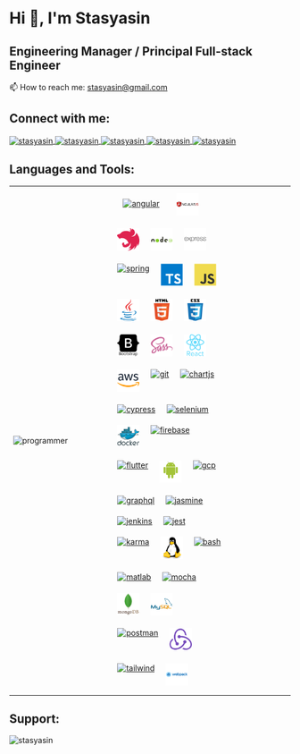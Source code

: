 # Hi 👋, I'm Stasyasin
## Engineering Manager / Principal Full-stack Engineer

📫 How to reach me: stasyasin@gmail.com

## Connect with me:
<a href="https://linkedin.com/in/stasyasin" target="blank">
<img align="center"
     src="https://raw.githubusercontent.com/rahuldkjain/github-profile-readme-generator/master/src/images/icons/Social/linked-in-alt.svg"
     alt="stasyasin" height="30" width="40"/>
</a>
<a href="https://fb.com/stasyasin" target="blank">
<img align="center"
     src="https://raw.githubusercontent.com/rahuldkjain/github-profile-readme-generator/master/src/images/icons/Social/facebook.svg"
     alt="stasyasin" height="30" width="40"/>
</a>
<a href="https://instagram.com/stasyasin" target="blank">
<img align="center"
     src="https://raw.githubusercontent.com/rahuldkjain/github-profile-readme-generator/master/src/images/icons/Social/instagram.svg"
     alt="stasyasin" height="30" width="40"/>
</a>
<a href="https://twitter.com/stasyasin" target="blank">
<img align="center"
     src="https://raw.githubusercontent.com/rahuldkjain/github-profile-readme-generator/master/src/images/icons/Social/twitter.svg"
     alt="stasyasin" height="30" width="40"/>
</a>
<a href="https://www.hackerrank.com/stasyasin" target="blank">
<img align="center"
     src="https://raw.githubusercontent.com/rahuldkjain/github-profile-readme-generator/master/src/images/icons/Social/hackerrank.svg"
     alt="stasyasin" height="30" width="40"/>
</a>


## Languages and Tools:
<table style="border: 0;">
  <tr style="border: 0;">
    <td style="border: 0; width: 35%;">
        <img src="https://i.pinimg.com/originals/e4/26/70/e426702edf874b181aced1e2fa5c6cde.gif" alt="programmer">
    </td>
    <td style="border: 0; width: 65%; display: flex; flex-wrap: wrap; justify-content: flex-start;">
      <a style="margin: 10px;" href="https://angular.io" target="_blank" rel="noreferrer">
        <img style="margin: 10px;" src="https://angular.io/assets/images/logos/angular/angular.svg" alt="angular" width="40" height="40">
      </a>
      <a href="https://angular.io" target="_blank" rel="noreferrer">
        <img style="margin: 10px;"
          src="https://raw.githubusercontent.com/devicons/devicon/master/icons/angularjs/angularjs-original-wordmark.svg"
          alt="angularjs" width="40" height="40">
      </a>
      <a href="https://nestjs.com/" target="_blank" rel="noreferrer">
        <img style="margin: 10px;" src="https://raw.githubusercontent.com/devicons/devicon/master/icons/nestjs/nestjs-plain.svg" alt="nestjs"
             width="40" height="40">
      </a>
      <a href="https://nodejs.org" target="_blank" rel="noreferrer">
        <img style="margin: 10px;" src="https://raw.githubusercontent.com/devicons/devicon/master/icons/nodejs/nodejs-original-wordmark.svg"
             alt="nodejs" width="40" height="40">
      </a>
      <a href="https://expressjs.com" target="_blank" rel="noreferrer">
        <img style="margin: 10px;" src="https://raw.githubusercontent.com/devicons/devicon/master/icons/express/express-original-wordmark.svg"
             alt="express" width="40" height="40">
      </a>
      <a href="https://spring.io/" target="_blank" rel="noreferrer">
        <img style="margin: 10px;" src="https://www.vectorlogo.zone/logos/springio/springio-icon.svg" alt="spring" width="40" height="40">
      </a>
      <a href="https://www.typescriptlang.org/" target="_blank" rel="noreferrer">
        <img style="margin: 10px;" src="https://raw.githubusercontent.com/devicons/devicon/master/icons/typescript/typescript-original.svg"
             alt="typescript" width="40" height="40">
      </a>
      <a href="https://developer.mozilla.org/en-US/docs/Web/JavaScript" target="_blank"
         rel="noreferrer">
        <img style="margin: 10px;" src="https://raw.githubusercontent.com/devicons/devicon/master/icons/javascript/javascript-original.svg"
             alt="javascript" width="40" height="40">
      </a>
      <a href="https://www.java.com" target="_blank" rel="noreferrer">
        <img style="margin: 10px;" src="https://raw.githubusercontent.com/devicons/devicon/master/icons/java/java-original.svg" alt="java"
             width="40"
             height="40">
      </a>
      <a href="https://www.w3.org/html/" target="_blank" rel="noreferrer">
        <img style="margin: 10px;" src="https://raw.githubusercontent.com/devicons/devicon/master/icons/html5/html5-original-wordmark.svg"
             alt="html5" width="40" height="40">
      </a>
      <a href="https://www.w3schools.com/css/" target="_blank" rel="noreferrer">
        <img style="margin: 10px;" src="https://raw.githubusercontent.com/devicons/devicon/master/icons/css3/css3-original-wordmark.svg"
             alt="css3"
             width="40" height="40">
      </a>
      <a href="https://getbootstrap.com" target="_blank" rel="noreferrer">
        <img style="margin: 10px;"
          src="https://raw.githubusercontent.com/devicons/devicon/master/icons/bootstrap/bootstrap-plain-wordmark.svg"
          alt="bootstrap" width="40" height="40">
      </a>
      <a href="https://sass-lang.com" target="_blank" rel="noreferrer">
        <img style="margin: 10px;" src="https://raw.githubusercontent.com/devicons/devicon/master/icons/sass/sass-original.svg" alt="sass"
             width="40"
             height="40">
      </a>
      <a href="https://reactjs.org/" target="_blank" rel="noreferrer">
        <img style="margin: 10px;" src="https://raw.githubusercontent.com/devicons/devicon/master/icons/react/react-original-wordmark.svg"
             alt="react" width="40" height="40">
      </a>
      <a href="https://aws.amazon.com" target="_blank" rel="noreferrer">
        <img style="margin: 10px;"
          src="https://raw.githubusercontent.com/devicons/devicon/master/icons/amazonwebservices/amazonwebservices-original-wordmark.svg"
          alt="aws" width="40" height="40">
      </a>
      <a href="https://git-scm.com/" target="_blank" rel="noreferrer">
        <img style="margin: 10px;" src="https://www.vectorlogo.zone/logos/git-scm/git-scm-icon.svg" alt="git" width="40" height="40">
      </a>
      <a href="https://www.chartjs.org" target="_blank" rel="noreferrer">
        <img style="margin: 10px;" src="https://www.chartjs.org/media/logo-title.svg" alt="chartjs" width="40" height="40">
      </a>
      <a href="https://www.cypress.io" target="_blank" rel="noreferrer">
        <img style="margin: 10px;"
          src="https://raw.githubusercontent.com/simple-icons/simple-icons/6e46ec1fc23b60c8fd0d2f2ff46db82e16dbd75f/icons/cypress.svg"
          alt="cypress" width="40" height="40">
      </a>
      <a href="https://www.selenium.dev" target="_blank" rel="noreferrer">
        <img style="margin: 10px;"
          src="https://raw.githubusercontent.com/detain/svg-logos/780f25886640cef088af994181646db2f6b1a3f8/svg/selenium-logo.svg"
          alt="selenium" width="40" height="40">
      </a>
      <a href="https://www.docker.com/" target="_blank" rel="noreferrer">
        <img style="margin: 10px;" src="https://raw.githubusercontent.com/devicons/devicon/master/icons/docker/docker-original-wordmark.svg"
             alt="docker" width="40" height="40">
      </a>
      <a href="https://firebase.google.com/" target="_blank" rel="noreferrer">
        <img style="margin: 10px;" src="https://www.vectorlogo.zone/logos/firebase/firebase-icon.svg" alt="firebase" width="40" height="40">
      </a>
      <a href="https://flutter.dev" target="_blank" rel="noreferrer">
        <img style="margin: 10px;" src="https://www.vectorlogo.zone/logos/flutterio/flutterio-icon.svg" alt="flutter" width="40" height="40">
      </a>
      <a href="https://developer.android.com" target="_blank" rel="noreferrer">
        <img style="margin: 10px;"
          src="https://raw.githubusercontent.com/devicons/devicon/master/icons/android/android-original-wordmark.svg"
          alt="android" width="40" height="40">
      </a>
      <a href="https://cloud.google.com" target="_blank" rel="noreferrer">
        <img style="margin: 10px;" src="https://www.vectorlogo.zone/logos/google_cloud/google_cloud-icon.svg" alt="gcp" width="40"
             height="40">
      </a>
      <a href="https://graphql.org" target="_blank" rel="noreferrer">
        <img style="margin: 10px;" src="https://www.vectorlogo.zone/logos/graphql/graphql-icon.svg" alt="graphql" width="40" height="40">
      </a>
      <a href="https://jasmine.github.io/" target="_blank" rel="noreferrer">
        <img style="margin: 10px;" src="https://www.vectorlogo.zone/logos/jasmine/jasmine-icon.svg" alt="jasmine" width="40" height="40">
      </a>
      <a href="https://www.jenkins.io" target="_blank" rel="noreferrer">
        <img style="margin: 10px;" src="https://www.vectorlogo.zone/logos/jenkins/jenkins-icon.svg" alt="jenkins" width="40" height="40">
      </a>
      <a href="https://jestjs.io" target="_blank" rel="noreferrer">
        <img style="margin: 10px;" src="https://www.vectorlogo.zone/logos/jestjsio/jestjsio-icon.svg" alt="jest" width="40" height="40">
      </a>
      <a href="https://karma-runner.github.io/latest/index.html" target="_blank" rel="noreferrer">
        <img style="margin: 10px;"
          src="https://raw.githubusercontent.com/detain/svg-logos/780f25886640cef088af994181646db2f6b1a3f8/svg/karma.svg"
          alt="karma" width="40" height="40">
      </a>
      <a href="https://www.linux.org/" target="_blank" rel="noreferrer">
        <img style="margin: 10px;" src="https://raw.githubusercontent.com/devicons/devicon/master/icons/linux/linux-original.svg" alt="linux"
             width="40" height="40">
      </a>
      <a href="https://www.gnu.org/software/bash/" target="_blank" rel="noreferrer">
        <img style="margin: 10px;" src="https://www.vectorlogo.zone/logos/gnu_bash/gnu_bash-icon.svg" alt="bash" width="40" height="40">
      </a>
      <a href="https://www.mathworks.com/" target="_blank" rel="noreferrer">
        <img style="margin: 10px;" src="https://upload.wikimedia.org/wikipedia/commons/2/21/Matlab_Logo.png" alt="matlab" width="40"
             height="40">
      </a>
      <a href="https://mochajs.org" target="_blank" rel="noreferrer">
        <img style="margin: 10px;" src="https://www.vectorlogo.zone/logos/mochajs/mochajs-icon.svg" alt="mocha" width="40" height="40">
      </a>
      <a href="https://www.mongodb.com/" target="_blank" rel="noreferrer">
        <img style="margin: 10px;" src="https://raw.githubusercontent.com/devicons/devicon/master/icons/mongodb/mongodb-original-wordmark.svg"
             alt="mongodb" width="40" height="40">
      </a>
      <a href="https://www.mysql.com/" target="_blank" rel="noreferrer">
        <img style="margin: 10px;" src="https://raw.githubusercontent.com/devicons/devicon/master/icons/mysql/mysql-original-wordmark.svg"
             alt="mysql" width="40" height="40">
      </a>
      <a href="https://postman.com" target="_blank" rel="noreferrer">
        <img style="margin: 10px;" src="https://www.vectorlogo.zone/logos/getpostman/getpostman-icon.svg" alt="postman" width="40"
             height="40">
      </a>
      <a href="https://redux.js.org" target="_blank" rel="noreferrer">
        <img style="margin: 10px;" src="https://raw.githubusercontent.com/devicons/devicon/master/icons/redux/redux-original.svg" alt="redux"
             width="40" height="40">
      </a>
      <a href="https://tailwindcss.com/" target="_blank" rel="noreferrer">
        <img style="margin: 10px;" src="https://www.vectorlogo.zone/logos/tailwindcss/tailwindcss-icon.svg" alt="tailwind" width="40"
             height="40">
      </a>
      <a href="https://webpack.js.org" target="_blank" rel="noreferrer">
        <img style="margin: 10px;"
          src="https://raw.githubusercontent.com/devicons/devicon/d00d0969292a6569d45b06d3f350f463a0107b0d/icons/webpack/webpack-original-wordmark.svg"
          alt="webpack" width="40" height="40">
      </a>
    </td>
  </tr>
</table>

## Support:
<a href="https://www.buymeacoffee.com/stasyasin">
  <img align="left"
       src="https://cdn.buymeacoffee.com/buttons/v2/default-yellow.png"
       height="50" width="210" alt="stasyasin"/></a>

